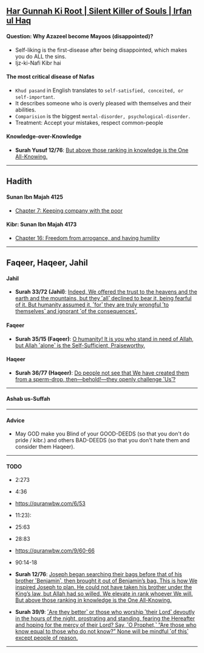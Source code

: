 ## [Har Gunnah Ki Root | Silent Killer of Souls | Irfan ul Haq](https://www.youtube.com/watch?v=4E_NIK9phjw)

#### Question: Why Azazeel become Mayoos (disappointed)?
* Self-liking is the first-disease after being disappointed, which makes you do ALL the sins.
* Ijz-ki-Nafi Kibr hai

#### The most critical disease of Nafas
* `Khud pasand` in English translates to `self-satisfied, conceited, or self-important`.
* It describes someone who is overly pleased with themselves and their abilities. 
* `Comparision` is the biggest `mental-disorder, psychological-disorder.`
* Treatment: Accept your mistakes, respect common-people

#### Knowledge-over-Knowledge
* __Surah Yusuf 12/76__: [But above those ranking in knowledge is the One All-Knowing.](https://quranwbw.com/12/76)

***

## Hadith
#### Sunan Ibn Majah 4125
* [Chapter 7: Keeping company with the poor](https://sunnah.com/ibnmajah:4125)

#### Kibr: Sunan Ibn Majah 4173
* [Chapter 16: Freedom from arrogance, and having humility](https://sunnah.com/ibnmajah:4173)

***

## Faqeer, Haqeer, Jahil


#### Jahil
* __Surah 33/72 (Jahil)__: [Indeed, We offered the trust to the heavens and the earth and the mountains, but they ˹all˺ declined to bear it, being fearful of it. But humanity assumed it, ˹for˺ they are truly wrongful ˹to themselves˺ and ignorant ˹of the consequences˺,](https://quranwbw.com/33/72)

#### Faqeer
* __Surah 35/15 (Faqeer)__: [O humanity! It is you who stand in need of Allah, but Allah ˹alone˺ is the Self-Sufficient, Praiseworthy.](https://quranwbw.com/35/15)

#### Haqeer
* __Surah 36/77 (Haqeer)__: [Do people not see that We have created them from a sperm-drop, then—behold!—they openly challenge ˹Us˺?](https://quranwbw.com/36/77)

***

#### Ashab us-Suffah

***

#### Advice
* May GOD make you Blind of your GOOD-DEEDS (so that you don't do pride / kibr.) and others BAD-DEEDS (so that you don't hate them and consider them Haqeer).

***

#### TODO
* 2:273
* 4:36
* https://quranwbw.com/6/53
* 11:23):
* 25:63
* 28:83
* https://quranwbw.com/9/60-66
* 90:14-18

* __Surah 12/76__: [Joseph began searching their bags before that of his brother ˹Benjamin˺, then brought it out of Benjamin’s bag. This is how We inspired Joseph to plan. He could not have taken his brother under the King’s law, but Allah had so willed. We elevate in rank whoever We will. But above those ranking in knowledge is the One All-Knowing.](https://quranwbw.com/12/76)

* __Surah 39/9__: [˹Are they better˺ or those who worship ˹their Lord˺ devoutly in the hours of the night, prostrating and standing, fearing the Hereafter and hoping for the mercy of their Lord? Say, ˹O Prophet,˺ “Are those who know equal to those who do not know?” None will be mindful ˹of this˺ except people of reason.](https://quranwbw.com/39/9)

***
